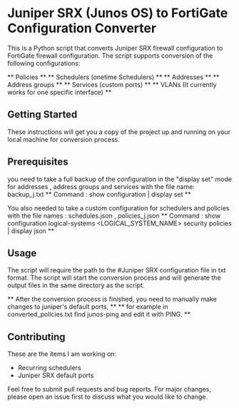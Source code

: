 # Juniper SRX (Junos OS) to FortiGate Configuration Converter



This is a Python script that converts Juniper SRX firewall configuration to FortiGate firewall configuration. The script supports conversion of the following configurations:

** Policies **
** Schedulers (onetime Schedulers) **
** Addresses ** 
** Address groups **
** Services (custom ports) **
** VLANs (It currently works for one specific interface) **


## Getting Started


These instructions will get you a copy of the project up and running on your local machine for conversion process.


## Prerequisites


you need to take a full backup of the configuration in the "display set" mode for addresses , address groups and services with the file name: backup_j.txt
** Command : show configuration | display set **
 

You also needed to take a custom configuration for schedulers and policies with the file names : schedules.json , policies_j.json
** Command : show configuration logical-systems <LOGICAL_SYSTEM_NAME> security policies | display json **


## Usage


The script will require the path to the #Juniper SRX configuration file in txt format.
The script will start the conversion process and will generate the output files in the same directory as the script.

** After the conversion process is finished, you need to manually make changes to juniper's default ports,  **
** for example in converted_policies.txt find junos-ping and edit it with PING. **


## Contributing

These are the items I am working on:
- Recurring schedulers
- Juniper SRX default ports

Feel free to submit pull requests and bug reports. For major changes, please open an issue first to discuss what you would like to change.


